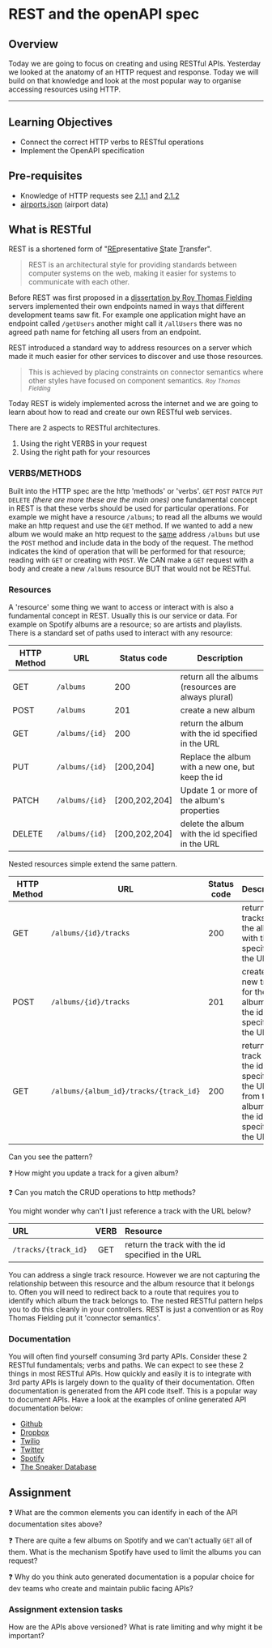 # REST and the openAPI spec

## Overview

Today we are going to focus on creating and using RESTful APIs. Yesterday we looked at the anatomy of an HTTP request and response. Today we will build on that knowledge and look at the most popular way to organise accessing resources using HTTP.

----
## Learning Objectives
* Connect the correct HTTP verbs to RESTful operations
* Implement the OpenAPI specification

## Pre-requisites
* Knowledge of HTTP requests see [2.1.1](https://multiverselearningproducts.github.io/curriculum/Module-2/Unit-1-The_Anatomy_of_the_HTTP_request/2.1.1-Identifying_the_different_parts_of_HTTP.html) and [2.1.2](https://multiverselearningproducts.github.io/curriculum/Module-2/Unit-1-The_Anatomy_of_the_HTTP_request/2.1.2-Programmatic_HTTP_requests.html)
* [airports.json](https://raw.githubusercontent.com/WhiteHatLearningProducts/airports/master/airportsData.json) (airport data)

## What is RESTful

REST is a shortened form of "<u>RE</u>presentative <u>S</u>tate <u>T</u>ransfer".

> REST is an architectural style for providing standards between computer systems on the web, making it easier for systems to communicate with each other.

Before REST was first proposed in a [dissertation by Roy Thomas Fielding](https://www.ics.uci.edu/~fielding/pubs/dissertation/top.htm) servers implemented their own endpoints named in ways that different development teams saw fit. For example one application might have an endpoint called `/getUsers` another might call it `/allUsers` there was no agreed path name for fetching all users from an endpoint.

REST introduced a standard way to address resources on a server which made it much easier for other services to discover and use those resources. 

> This is achieved by placing constraints on connector semantics where other styles have focused on component semantics. <small><i>Roy Thomas Fielding</i></small>

Today REST is widely implemented across the internet and we are going to learn about how to read and create our own RESTful web services.

There are 2 aspects to RESTful architectures.

1. Using the right VERBS in your request
1. Using the right path for your resources

### VERBS/METHODS

Built into the HTTP spec are the http 'methods' or 'verbs'. `GET` `POST` `PATCH` `PUT` `DELETE` _(there are more these are the main ones)_ one fundamental concept in REST is that these verbs should be used for particular operations. For example we might have a resource `/albums`; to read all the albums we would make an http request and use the `GET` method. If we wanted to add a new album we would make an http request to the <u>same</u> address `/albums` but use the `POST` method and include data in the body of the request. The method indicates the kind of operation that will be performed for that resource; reading with `GET` or creating with `POST`. We CAN make a `GET` request with a body and create a new `/albums` resource BUT that would not be RESTful.

### Resources

A 'resource' some thing we want to access or interact with is also a fundamental concept in REST. Usually this is our service or data. For example on Spotify albums are a resource; so are artists and playlists. There is a standard set of paths used to interact with any resource:

|HTTP Method|URL|Status code|Description|
|-----------|---|-----------|-----------|
|GET|`/albums`|200|return all the albums (resources are always plural)|
|POST|`/albums`|201|create a new album|
|GET|`/albums/{id}`|200|return the album with the id specified in the URL|
|PUT|`/albums/{id}`|[200,204]|Replace the album with a new one, but keep the id|
|PATCH|`/albums/{id}`|[200,202,204]|Update 1 or more of the album's properties|
|DELETE|`/albums/{id}`|[200,202,204]|delete the album with the id specified in the URL|

Nested resources simple extend the same pattern.

|HTTP Method|URL|Status code|Description|
|-----------|---|-----------|-----------|
|GET|`/albums/{id}/tracks`|200|return the tracks for the album with the id specified in the URL|
|POST|`/albums/{id}/tracks`|201|create a new track for the album with the id specified in the URL|
|GET|`/albums/{album_id}/tracks/{track_id}`|200|return the track with the id specified in the URL from the album with the id specified in the URL|

Can you see the pattern?

❓ How might you update a track for a given album?

❓ Can you match the CRUD operations to http methods?

You might wonder why can't I just reference a track with the URL below?

|URL|VERB|Resource|
|:--|:---:|:------|
|`/tracks/{track_id}`|GET|return the track with the id specified in the URL

You can address a single track resource. However we are not capturing the relationship between this resource and the album resource that it belongs to. Often you will need to redirect back to a route that requires you to identify which album the track belongs to. The nested RESTful pattern helps you to do this cleanly in your controllers. REST is just a convention or as Roy Thomas Fielding put it 'connector semantics'.

### Documentation

You will often find yourself consuming 3rd party APIs. Consider these 2 RESTful fundamentals; verbs and paths. We can expect to see these 2 things in most RESTful APIs. How quickly and easily it is to integrate with 3rd party APIs is largely down to the quality of their documentation. Often documentation is generated from the API code itself. This is a popular way to document APIs. Have a look at the examples of online generated API documentation below:

* [Github](https://docs.github.com/en/free-pro-team@latest/rest/reference/repos)
* [Dropbox](https://www.dropbox.com/developers/documentation/http/documentation#sharing-list_folders)
* [Twilio](https://www.twilio.com/docs/usage/bulkexport/job#fetch-a-job-resource)
* [Twitter](https://developer.twitter.com/en/docs/twitter-api/tweets/lookup/api-reference/get-tweets)
* [Spotify](https://developer.spotify.com/documentation/web-api/reference-beta/#endpoint-get-multiple-albums)
* [The Sneaker Database](https://app.swaggerhub.com/apis-docs/tg4solutions/the-sneaker-database/1.0.0)

## Assignment

❓ What are the common elements you can identify in each of the API documentation sites above?

❓ There are quite a few albums on Spotify and we can't actually `GET` all of them. What is the mechanism Spotify have used to limit the albums you can request? 

❓ Why do you think auto generated documentation is a popular choice for dev teams who create and maintain public facing APIs?

### Assignment extension tasks
How are the APIs above versioned? What is rate limiting and why might it be important?